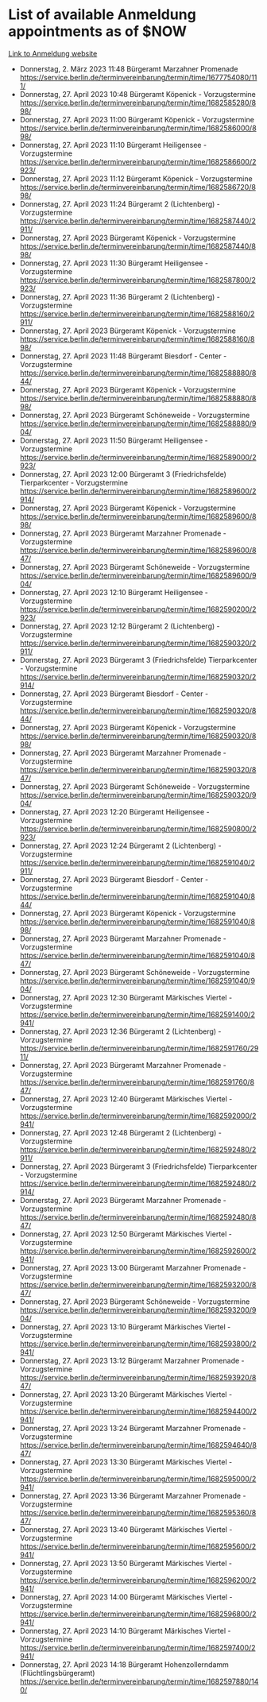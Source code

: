 # List of available Anmeldung appointments as of $NOW
[Link to Anmeldung website](https://service.berlin.de/terminvereinbarung/termin/tag.php?termin=1&anliegen[]=120686&dienstleisterlist=122210,122217,327316,122219,327312,122227,327314,122231,327346,122243,327348,122254,122252,329742,122260,329745,122262,329748,122271,327278,122273,327274,122277,327276,330436,122280,327294,122282,327290,122284,327292,122291,327270,122285,327266,122286,327264,122296,327268,150230,329760,122297,327286,122294,327284,122312,329763,122314,329775,122304,327330,122311,327334,122309,327332,317869,122281,327352,122279,329772,122283,122276,327324,122274,327326,122267,329766,122246,327318,122251,327320,122257,327322,122208,327298,122226,327300&herkunft=http%3A%2F%2Fservice.berlin.de%2Fdienstleistung%2F120686%2F)
- Donnerstag, 2. März 2023 11:48 Bürgeramt Marzahner Promenade https://service.berlin.de/terminvereinbarung/termin/time/1677754080/111/
- Donnerstag, 27. April 2023 10:48 Bürgeramt Köpenick - Vorzugstermine https://service.berlin.de/terminvereinbarung/termin/time/1682585280/898/
- Donnerstag, 27. April 2023 11:00 Bürgeramt Köpenick - Vorzugstermine https://service.berlin.de/terminvereinbarung/termin/time/1682586000/898/
- Donnerstag, 27. April 2023 11:10 Bürgeramt Heiligensee - Vorzugstermine https://service.berlin.de/terminvereinbarung/termin/time/1682586600/2923/
- Donnerstag, 27. April 2023 11:12 Bürgeramt Köpenick - Vorzugstermine https://service.berlin.de/terminvereinbarung/termin/time/1682586720/898/
- Donnerstag, 27. April 2023 11:24 Bürgeramt 2 (Lichtenberg) - Vorzugstermine https://service.berlin.de/terminvereinbarung/termin/time/1682587440/2911/
- Donnerstag, 27. April 2023  Bürgeramt Köpenick - Vorzugstermine https://service.berlin.de/terminvereinbarung/termin/time/1682587440/898/
- Donnerstag, 27. April 2023 11:30 Bürgeramt Heiligensee - Vorzugstermine https://service.berlin.de/terminvereinbarung/termin/time/1682587800/2923/
- Donnerstag, 27. April 2023 11:36 Bürgeramt 2 (Lichtenberg) - Vorzugstermine https://service.berlin.de/terminvereinbarung/termin/time/1682588160/2911/
- Donnerstag, 27. April 2023  Bürgeramt Köpenick - Vorzugstermine https://service.berlin.de/terminvereinbarung/termin/time/1682588160/898/
- Donnerstag, 27. April 2023 11:48 Bürgeramt Biesdorf - Center - Vorzugstermine https://service.berlin.de/terminvereinbarung/termin/time/1682588880/844/
- Donnerstag, 27. April 2023  Bürgeramt Köpenick - Vorzugstermine https://service.berlin.de/terminvereinbarung/termin/time/1682588880/898/
- Donnerstag, 27. April 2023  Bürgeramt Schöneweide - Vorzugstermine https://service.berlin.de/terminvereinbarung/termin/time/1682588880/904/
- Donnerstag, 27. April 2023 11:50 Bürgeramt Heiligensee - Vorzugstermine https://service.berlin.de/terminvereinbarung/termin/time/1682589000/2923/
- Donnerstag, 27. April 2023 12:00 Bürgeramt 3 (Friedrichsfelde) Tierparkcenter - Vorzugstermine https://service.berlin.de/terminvereinbarung/termin/time/1682589600/2914/
- Donnerstag, 27. April 2023  Bürgeramt Köpenick - Vorzugstermine https://service.berlin.de/terminvereinbarung/termin/time/1682589600/898/
- Donnerstag, 27. April 2023  Bürgeramt Marzahner Promenade - Vorzugstermine https://service.berlin.de/terminvereinbarung/termin/time/1682589600/847/
- Donnerstag, 27. April 2023  Bürgeramt Schöneweide - Vorzugstermine https://service.berlin.de/terminvereinbarung/termin/time/1682589600/904/
- Donnerstag, 27. April 2023 12:10 Bürgeramt Heiligensee - Vorzugstermine https://service.berlin.de/terminvereinbarung/termin/time/1682590200/2923/
- Donnerstag, 27. April 2023 12:12 Bürgeramt 2 (Lichtenberg) - Vorzugstermine https://service.berlin.de/terminvereinbarung/termin/time/1682590320/2911/
- Donnerstag, 27. April 2023  Bürgeramt 3 (Friedrichsfelde) Tierparkcenter - Vorzugstermine https://service.berlin.de/terminvereinbarung/termin/time/1682590320/2914/
- Donnerstag, 27. April 2023  Bürgeramt Biesdorf - Center - Vorzugstermine https://service.berlin.de/terminvereinbarung/termin/time/1682590320/844/
- Donnerstag, 27. April 2023  Bürgeramt Köpenick - Vorzugstermine https://service.berlin.de/terminvereinbarung/termin/time/1682590320/898/
- Donnerstag, 27. April 2023  Bürgeramt Marzahner Promenade - Vorzugstermine https://service.berlin.de/terminvereinbarung/termin/time/1682590320/847/
- Donnerstag, 27. April 2023  Bürgeramt Schöneweide - Vorzugstermine https://service.berlin.de/terminvereinbarung/termin/time/1682590320/904/
- Donnerstag, 27. April 2023 12:20 Bürgeramt Heiligensee - Vorzugstermine https://service.berlin.de/terminvereinbarung/termin/time/1682590800/2923/
- Donnerstag, 27. April 2023 12:24 Bürgeramt 2 (Lichtenberg) - Vorzugstermine https://service.berlin.de/terminvereinbarung/termin/time/1682591040/2911/
- Donnerstag, 27. April 2023  Bürgeramt Biesdorf - Center - Vorzugstermine https://service.berlin.de/terminvereinbarung/termin/time/1682591040/844/
- Donnerstag, 27. April 2023  Bürgeramt Köpenick - Vorzugstermine https://service.berlin.de/terminvereinbarung/termin/time/1682591040/898/
- Donnerstag, 27. April 2023  Bürgeramt Marzahner Promenade - Vorzugstermine https://service.berlin.de/terminvereinbarung/termin/time/1682591040/847/
- Donnerstag, 27. April 2023  Bürgeramt Schöneweide - Vorzugstermine https://service.berlin.de/terminvereinbarung/termin/time/1682591040/904/
- Donnerstag, 27. April 2023 12:30 Bürgeramt Märkisches Viertel - Vorzugstermine https://service.berlin.de/terminvereinbarung/termin/time/1682591400/2941/
- Donnerstag, 27. April 2023 12:36 Bürgeramt 2 (Lichtenberg) - Vorzugstermine https://service.berlin.de/terminvereinbarung/termin/time/1682591760/2911/
- Donnerstag, 27. April 2023  Bürgeramt Marzahner Promenade - Vorzugstermine https://service.berlin.de/terminvereinbarung/termin/time/1682591760/847/
- Donnerstag, 27. April 2023 12:40 Bürgeramt Märkisches Viertel - Vorzugstermine https://service.berlin.de/terminvereinbarung/termin/time/1682592000/2941/
- Donnerstag, 27. April 2023 12:48 Bürgeramt 2 (Lichtenberg) - Vorzugstermine https://service.berlin.de/terminvereinbarung/termin/time/1682592480/2911/
- Donnerstag, 27. April 2023  Bürgeramt 3 (Friedrichsfelde) Tierparkcenter - Vorzugstermine https://service.berlin.de/terminvereinbarung/termin/time/1682592480/2914/
- Donnerstag, 27. April 2023  Bürgeramt Marzahner Promenade - Vorzugstermine https://service.berlin.de/terminvereinbarung/termin/time/1682592480/847/
- Donnerstag, 27. April 2023 12:50 Bürgeramt Märkisches Viertel - Vorzugstermine https://service.berlin.de/terminvereinbarung/termin/time/1682592600/2941/
- Donnerstag, 27. April 2023 13:00 Bürgeramt Marzahner Promenade - Vorzugstermine https://service.berlin.de/terminvereinbarung/termin/time/1682593200/847/
- Donnerstag, 27. April 2023  Bürgeramt Schöneweide - Vorzugstermine https://service.berlin.de/terminvereinbarung/termin/time/1682593200/904/
- Donnerstag, 27. April 2023 13:10 Bürgeramt Märkisches Viertel - Vorzugstermine https://service.berlin.de/terminvereinbarung/termin/time/1682593800/2941/
- Donnerstag, 27. April 2023 13:12 Bürgeramt Marzahner Promenade - Vorzugstermine https://service.berlin.de/terminvereinbarung/termin/time/1682593920/847/
- Donnerstag, 27. April 2023 13:20 Bürgeramt Märkisches Viertel - Vorzugstermine https://service.berlin.de/terminvereinbarung/termin/time/1682594400/2941/
- Donnerstag, 27. April 2023 13:24 Bürgeramt Marzahner Promenade - Vorzugstermine https://service.berlin.de/terminvereinbarung/termin/time/1682594640/847/
- Donnerstag, 27. April 2023 13:30 Bürgeramt Märkisches Viertel - Vorzugstermine https://service.berlin.de/terminvereinbarung/termin/time/1682595000/2941/
- Donnerstag, 27. April 2023 13:36 Bürgeramt Marzahner Promenade - Vorzugstermine https://service.berlin.de/terminvereinbarung/termin/time/1682595360/847/
- Donnerstag, 27. April 2023 13:40 Bürgeramt Märkisches Viertel - Vorzugstermine https://service.berlin.de/terminvereinbarung/termin/time/1682595600/2941/
- Donnerstag, 27. April 2023 13:50 Bürgeramt Märkisches Viertel - Vorzugstermine https://service.berlin.de/terminvereinbarung/termin/time/1682596200/2941/
- Donnerstag, 27. April 2023 14:00 Bürgeramt Märkisches Viertel - Vorzugstermine https://service.berlin.de/terminvereinbarung/termin/time/1682596800/2941/
- Donnerstag, 27. April 2023 14:10 Bürgeramt Märkisches Viertel - Vorzugstermine https://service.berlin.de/terminvereinbarung/termin/time/1682597400/2941/
- Donnerstag, 27. April 2023 14:18 Bürgeramt Hohenzollerndamm (Flüchtlingsbürgeramt) https://service.berlin.de/terminvereinbarung/termin/time/1682597880/140/
